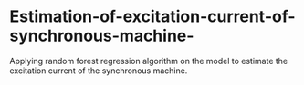 # Estimation-of-excitation-current-of-synchronous-machine-
Applying random forest regression algorithm on the model to estimate the excitation current of the synchronous machine.

